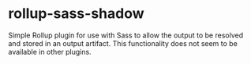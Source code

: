 # rollup-sass-shadow
Simple Rollup plugin for use with Sass to allow the output to be resolved and stored in an output artifact. This functionality does not seem to be available in other plugins.
